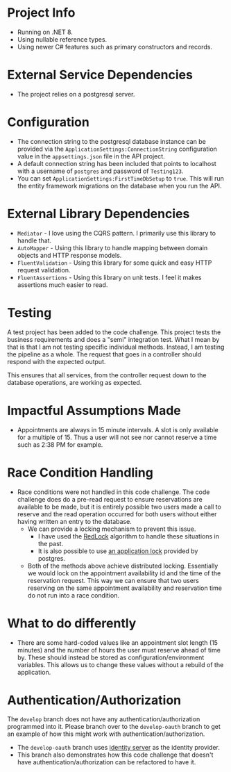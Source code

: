 # Project Info
- Running on .NET 8.
- Using nullable reference types.
- Using newer C# features such as primary constructors and records.

# External Service Dependencies
- The project relies on a postgresql server.

# Configuration
- The connection string to the postgresql database instance can be provided via the `ApplicationSettings:ConnectionString`
configuration value in the `appsettings.json` file in the API project.
- A default connection string has been included that points to localhost with a username of `postgres` and password of `Testing123`.
- You can set `ApplicationSettings:FirstTimeDbSetup` to `true`. This will run the entity framework migrations on the database
when you run the API.

# External Library Dependencies
- `Mediator` - I love using the CQRS pattern. I primarily use this library to handle that.
- `AutoMapper` - Using this library to handle mapping between domain objects and HTTP response models.
- `FluentValidation` - Using this library for some quick and easy HTTP request validation.
- `FluentAssertions` - Using this library on unit tests. I feel it makes assertions much easier to read.

# Testing
A test project has been added to the code challenge. This project tests the business requirements and does a "semi" integration
test. What I mean by that is that I am not testing specific individual methods. Instead, I am testing the pipeline as a
whole. The request that goes in a controller should respond with the expected output.

This ensures that all services, from the controller request down to the database operations, are working as expected.

# Impactful Assumptions Made
- Appointments are always in 15 minute intervals. A slot is only available for a multiple of 15. Thus a user will not see
nor cannot reserve a time such as 2:38 PM for example.

# Race Condition Handling
- Race conditions were not handled in this code challenge. The code challenge does do a pre-read request to ensure reservations
are available to be made, but it is entirely possible two users made a call to reserve and the read operation occurred for
both users without either having written an entry to the database.
  - We can provide a locking mechanism to prevent this issue.
    - I have used the [RedLock](https://redis.io/docs/latest/develop/use/patterns/distributed-locks/) algorithm to handle
    these situations in the past.
    - It is also possible to use [an application lock](https://www.postgresql.org/docs/current/explicit-locking.html) provided
    by postgres.
  - Both of the methods above achieve distributed locking. Essentially we would lock on the appointment availability id
  and the time of the reservation request. This way we can ensure that two users reserving on the same appointment availability
  and reservation time do not run into a race condition.

# What to do differently
- There are some hard-coded values like an appointment slot length (15 minutes) and the number of hours the user must reserve
ahead of time by. These should instead be stored as configuration/environment variables. This allows us to change these
values without a rebuild of the application.

# Authentication/Authorization
The `develop` branch does not have any authentication/authorization programmed into it. Please branch over to the `develop-oauth`
branch to get an example of how this might work with authentication/authorization.

- The `develop-oauth` branch uses [identity server](https://duendesoftware.com/products/identityserver) as the identity
provider.
- This branch also demonstrates how this code challenge that doesn't have authentication/authorization can be refactored
to have it.